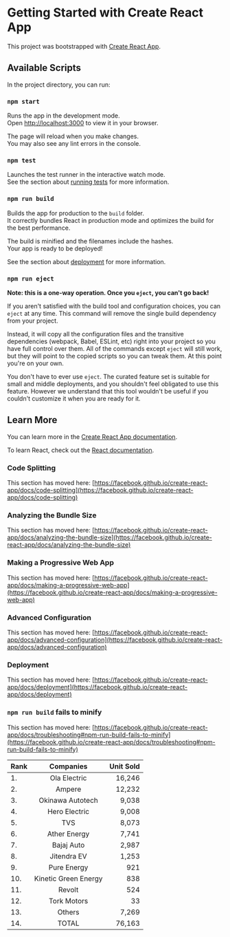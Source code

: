 # Getting Started with Create React App

This project was bootstrapped with [Create React App](https://github.com/facebook/create-react-app).

## Available Scripts

In the project directory, you can run:

### `npm start`

Runs the app in the development mode.\
Open [http://localhost:3000](http://localhost:3000) to view it in your browser.

The page will reload when you make changes.\
You may also see any lint errors in the console.

### `npm test`

Launches the test runner in the interactive watch mode.\
See the section about [running tests](https://facebook.github.io/create-react-app/docs/running-tests) for more information.

### `npm run build`

Builds the app for production to the `build` folder.\
It correctly bundles React in production mode and optimizes the build for the best performance.

The build is minified and the filenames include the hashes.\
Your app is ready to be deployed!

See the section about [deployment](https://facebook.github.io/create-react-app/docs/deployment) for more information.

### `npm run eject`

**Note: this is a one-way operation. Once you `eject`, you can't go back!**

If you aren't satisfied with the build tool and configuration choices, you can `eject` at any time. This command will remove the single build dependency from your project.

Instead, it will copy all the configuration files and the transitive dependencies (webpack, Babel, ESLint, etc) right into your project so you have full control over them. All of the commands except `eject` will still work, but they will point to the copied scripts so you can tweak them. At this point you're on your own.

You don't have to ever use `eject`. The curated feature set is suitable for small and middle deployments, and you shouldn't feel obligated to use this feature. However we understand that this tool wouldn't be useful if you couldn't customize it when you are ready for it.

## Learn More

You can learn more in the [Create React App documentation](https://facebook.github.io/create-react-app/docs/getting-started).

To learn React, check out the [React documentation](https://reactjs.org/).

### Code Splitting

This section has moved here: [https://facebook.github.io/create-react-app/docs/code-splitting](https://facebook.github.io/create-react-app/docs/code-splitting)

### Analyzing the Bundle Size

This section has moved here: [https://facebook.github.io/create-react-app/docs/analyzing-the-bundle-size](https://facebook.github.io/create-react-app/docs/analyzing-the-bundle-size)

### Making a Progressive Web App

This section has moved here: [https://facebook.github.io/create-react-app/docs/making-a-progressive-web-app](https://facebook.github.io/create-react-app/docs/making-a-progressive-web-app)

### Advanced Configuration

This section has moved here: [https://facebook.github.io/create-react-app/docs/advanced-configuration](https://facebook.github.io/create-react-app/docs/advanced-configuration)

### Deployment

This section has moved here: [https://facebook.github.io/create-react-app/docs/deployment](https://facebook.github.io/create-react-app/docs/deployment)

### `npm run build` fails to minify

This section has moved here: [https://facebook.github.io/create-react-app/docs/troubleshooting#npm-run-build-fails-to-minify](https://facebook.github.io/create-react-app/docs/troubleshooting#npm-run-build-fails-to-minify)


<!-- 
<tbody><tr class="dtcolumns"><td>Manufacturer</td><td>Units sold</td></tr><tr><td class="factfileparam">Ola Electric</td><td data-label="Units sold">16,246</td></tr><tr><td class="factfileparam">Ampere</td><td data-label="Units sold">12,232</td></tr><tr><td class="factfileparam">Okinawa Autotech</td><td data-label="Units sold">9,038</td></tr><tr><td class="factfileparam">Hero Electric</td><td data-label="Units sold">9,008</td></tr><tr><td class="factfileparam">TVS</td><td data-label="Units sold">8,073</td></tr><tr><td class="factfileparam">Ather Energy</td><td data-label="Units sold">7,741</td></tr><tr><td class="factfileparam">Bajaj Auto</td><td data-label="Units sold">2,987</td></tr><tr><td class="factfileparam">Jitendra EV</td><td data-label="Units sold">1,253</td></tr><tr><td class="factfileparam">Pure Energy</td><td data-label="Units sold">921</td></tr><tr><td class="factfileparam">Kinetic Green Energy</td><td data-label="Units sold">838</td></tr><tr><td class="factfileparam">Revolt</td><td data-label="Units sold">524</td></tr><tr><td class="factfileparam">Tork Motors</td><td data-label="Units sold">33</td></tr><tr><td class="factfileparam">Others</td><td data-label="Units sold">7,269</td></tr><tr><td class="factfileparam">TOTAL</td><td data-label="Units sold">76,163</td></tr></tbody>

 -->


<!-- make  a table  -->

| Rank   |      Companies     |  Unit Sold |
|:----------|:-------------:|------:|
| 1. |  Ola Electric | 16,246 |
| 2. |  Ampere | 12,232 |
| 3. |  Okinawa Autotech | 9,038 |
| 4. |  Hero Electric | 9,008 |
| 5. |  TVS | 8,073 |
| 6. |  Ather Energy | 7,741 |
| 7. |  Bajaj Auto | 2,987 |
| 8. |  Jitendra EV | 1,253 |
| 9. |  Pure Energy | 921 |
| 10. |  Kinetic Green Energy | 838 |
| 11. |  Revolt | 524 |
| 12. |  Tork Motors | 33 |
| 13. |  Others | 7,269 |
| 14. |  TOTAL | 76,163 |
